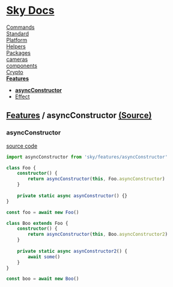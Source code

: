 <!--- This asyncConstructor was auto-generated using "npx sky readme" --> 

# [Sky Docs](../../README.md)

[Commands](..%2F..%2F%5Fcommands%2FREADME.md)   
[Standard](..%2F..%2Fstandard%2FREADME.md)   
[Platform](..%2F..%2Fplatform%2FREADME.md)   
[Helpers](..%2F..%2Fhelpers%2FREADME.md)   
[Packages](..%2F..%2Fpkgs%2FREADME.md)   
[cameras](..%2F..%2Fcameras%2FREADME.md)   
[components](..%2F..%2Fcomponents%2FREADME.md)   
[Crypto](..%2F..%2Fcrypto%2FREADME.md)   
**[Features](..%2F..%2Ffeatures%2FREADME.md)**   
* **[asyncConstructor](..%2F..%2Ffeatures%2FasyncConstructor%2FREADME.md)**
* [Effect](..%2F..%2Ffeatures%2Feffect%2FREADME.md)
  
## [Features](..%2F..%2Ffeatures%2FREADME.md) / asyncConstructor [(Source)](..%2F..%2Ffeatures%2FasyncConstructor%2F)

  
### asyncConstructor

[source code](%5FasyncConstructor.ts)

```ts
import asyncConstructor from 'sky/features/asyncConstructor'

class Foo {
    constructor() {
        return asyncConstructor(this, Foo.asyncConstructor)
    }
    
    private static async asynConstructor() {}
}

const foo = await new Foo()

class Boo extends Foo {
    constructor() {
        return asyncConstructor(this, Boo.asyncConstructor2)
    }
    
    private static async asynConstructor2() {
        await some()
    }
}

const boo = await new Boo()

```